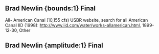 ## Brad Newlin {bounds:1} Final
All- American Canal (10,155 cfs) USBR website, search for all American Canal
IID (1998): http://www.iid.com/water/works-allamerican.html, 1899-12-30, Other

## Brad Newlin {amplitude:1} Final

